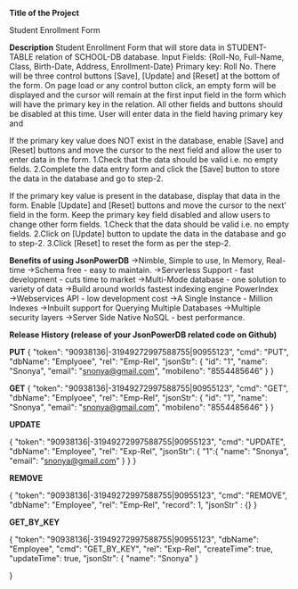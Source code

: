 **Title of the Project**

Student Enrollment Form 

**Description**
Student Enrollment Form that will store data in STUDENT-TABLE relation of SCHOOL-DB database.
Input Fields: {Roll-No, Full-Name, Class, Birth-Date, Address, Enrollment-Date}
Primary key: Roll No.
There will be three control buttons [Save], [Update] and [Reset] at the bottom of the form. On page load or any control button click, an empty form will be displayed and the cursor will remain at the first input field in the form which will have the primary key in the relation. All other fields and buttons should be disabled at this time.
User will enter data in the field having primary key and

If the primary key value does NOT exist in the database, enable [Save] and [Reset] buttons and move the cursor to the next field and allow the user to enter data in the form.
1.Check that the data should be valid i.e. no empty fields.
2.Complete the data entry form and click the [Save] button to store the data in the database and go to step-2.

If the primary key value is present in the database, display that data in the form. Enable [Update] and [Reset] buttons and move the cursor to the next' field in the form. Keep the primary key field disabled and allow users to change other form fields.
1.Check that the data should be valid i.e. no empty fields.
2.Click on [Update] button to update the data in the database and go to step-2.
3.Click [Reset] to reset the form as per the step-2.


**Benefits of using JsonPowerDB**
→Nimble, Simple to use, In Memory, Real-time
→Schema free - easy to maintain.
→Serverless Support - fast development - cuts time to market
→Multi-Mode database - one solution to variety of data
→Build around worlds fastest indexing engine PowerIndex
→Webservices API - low development cost
→A Single Instance - Million Indexes
→Inbuilt support for Querying Multiple Databases
→Multiple security layers
→Server Side Native NoSQL - best performance.


**Release History (release of your JsonPowerDB related code on Github)**

**PUT**
{
    "token": "90938136|-31949272997588755|90955123",
    "cmd": "PUT",
    "dbName": "Emplyoee",
    "rel": "Emp-Rel",
    "jsonStr": {
        "id": "1",
        "name": "Snonya",
        "email": "snonya@gmail.com",
        "mobileno": "8554485646"
    }
}


**GET**
{
    "token": "90938136|-31949272997588755|90955123",
    "cmd": "GET",
    "dbName": "Emplyoee",
    "rel": "Emp-Rel",
    "jsonStr": {
        "id": "1",
        "name": "Snonya",
        "email": "snonya@gmail.com",
        "mobileno": "8554485646"
    }
}

**UPDATE**

{
    "token": "90938136|-31949272997588755|90955123",
    "cmd": "UPDATE",
    "dbName": "Employee",
    "rel": "Exp-Rel",
    "jsonStr": {
      "1":{
        "name": "Snonya",
        "email": "snonya@gmail.com"
      } 
   }
}

**REMOVE** 

{
    "token": "90938136|-31949272997588755|90955123",
    "cmd": "REMOVE",
    "dbName": "Employee",
    "rel": "Emp-Rel",
    "record": 1,
    "jsonStr" : {}
}

**GET_BY_KEY**

{
    "token": "90938136|-31949272997588755|90955123",
    "dbName": "Employee",
    "cmd": "GET_BY_KEY",
    "rel": "Exp-Rel",
    "createTime": true,
    "updateTime": true,
    "jsonStr": {
        "name": "Snonya"
    }

}


